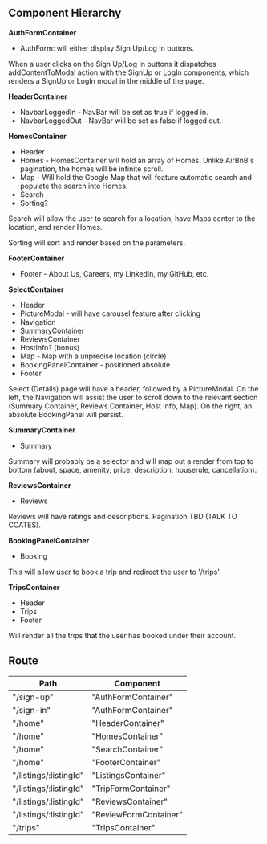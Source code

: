 ## Component Hierarchy

**AuthFormContainer**
- AuthForm: will either display Sign Up/Log In buttons.

When a user clicks on the Sign Up/Log In buttons it dispatches addContentToModal action with the SignUp or LogIn components, which renders a SignUp or LogIn modal in the middle of the page.

**HeaderContainer**
- NavbarLoggedIn - NavBar will be set as true if logged in.
- NavbarLoggedOut - NavBar will be set as false if logged out.

**HomesContainer**
- Header
- Homes - HomesContainer will hold an array of Homes. Unlike AirBnB's pagination, the homes will be infinite scroll.
- Map - Will hold the Google Map that will feature automatic search and populate the search into Homes.
- Search
- Sorting?

Search will allow the user to search for a location, have Maps center to the location, and render Homes.

Sorting will sort and render based on the parameters.

**FooterContainer**
- Footer - About Us, Careers, my LinkedIn, my GitHub, etc.

**SelectContainer**
- Header
- PictureModal - will have carousel feature after clicking
- Navigation
- SummaryContainer
- ReviewsContainer
- HostInfo? (bonus)
- Map - Map with a unprecise location (circle)
- BookingPanelContainer - positioned absolute
- Footer

Select (Details) page will have a header, followed by a PictureModal. On the left, the Navigation will assist the user to scroll down to the relevant section (Summary Container, Reviews Container, Host Info, Map). On the right, an absolute BookingPanel will persist.

**SummaryContainer**
- Summary

Summary will probably be a selector and will map out a render from top to bottom (about, space, amenity, price, description, houserule, cancellation).

**ReviewsContainer**
- Reviews

Reviews will have ratings and descriptions. Pagination TBD (TALK TO COATES).

**BookingPanelContainer**
- Booking

This will allow user to book a trip and redirect the user to '/trips'.

**TripsContainer**
- Header
- Trips
- Footer

Will render all the trips that the user has booked under their account.

## Route

|Path	| Component|
|-----|----------|
|"/sign-up"	| "AuthFormContainer"|
|"/sign-in"	| "AuthFormContainer"|
|"/home"	| "HeaderContainer"|
|"/home"	| "HomesContainer"|
|"/home"	| "SearchContainer"|
|"/home"	| "FooterContainer"|
|"/listings/:listingId"	| "ListingsContainer"|
|"/listings/:listingId" |	"TripFormContainer"|
|"/listings/:listingId" |	"ReviewsContainer"|
|"/listings/:listingId" |	"ReviewFormContainer"|
|"/trips" |	"TripsContainer"|
